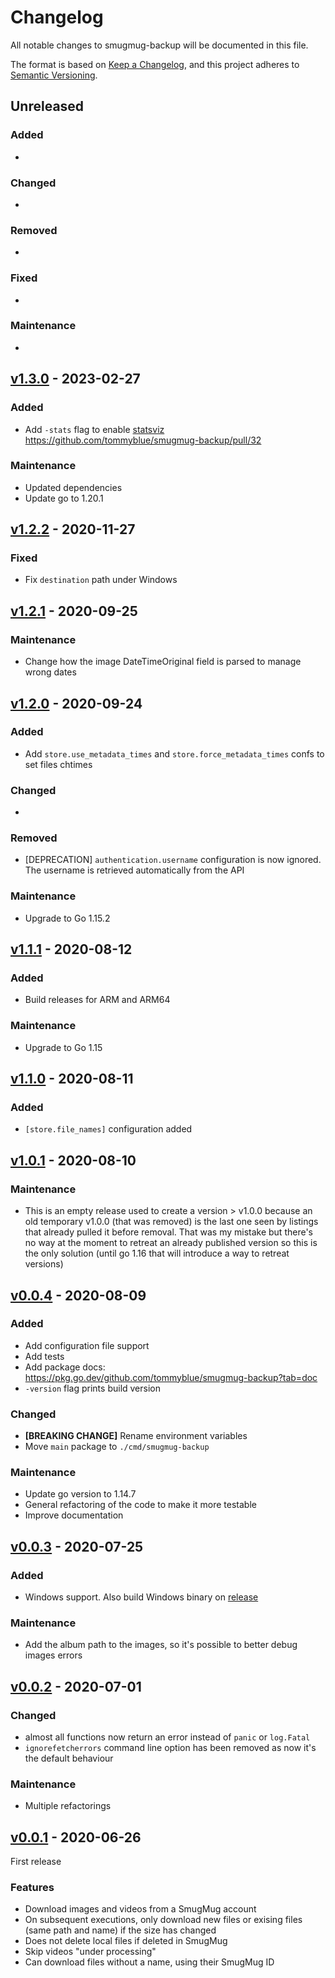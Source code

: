 # Changelog

All notable changes to smugmug-backup will be documented in this file.

The format is based on [Keep a Changelog](https://keepachangelog.com/en/1.0.0/),
and this project adheres to [Semantic Versioning](https://semver.org/spec/v2.0.0.html).

## Unreleased

### Added

- 

### Changed

-

### Removed

-

### Fixed

-

### Maintenance

-

## [v1.3.0](https://github.com/tommyblue/smugmug-backup/tree/v1.3.0) - 2023-02-27

### Added

- Add `-stats` flag to enable [statsviz](https://github.com/arl/statsviz) https://github.com/tommyblue/smugmug-backup/pull/32

### Maintenance

- Updated dependencies
- Update go to 1.20.1

## [v1.2.2](https://github.com/tommyblue/smugmug-backup/tree/v1.2.2) - 2020-11-27

### Fixed

- Fix `destination` path under Windows

## [v1.2.1](https://github.com/tommyblue/smugmug-backup/tree/v1.2.1) - 2020-09-25

### Maintenance

- Change how the image DateTimeOriginal field is parsed to manage wrong dates

## [v1.2.0](https://github.com/tommyblue/smugmug-backup/tree/v1.2.0) - 2020-09-24

### Added

- Add `store.use_metadata_times` and `store.force_metadata_times` confs to set files chtimes

### Changed

-

### Removed

- [DEPRECATION] `authentication.username` configuration is now ignored. The username is retrieved automatically from the API

### Maintenance

- Upgrade to Go 1.15.2

## [v1.1.1](https://github.com/tommyblue/smugmug-backup/tree/v1.1.1) - 2020-08-12

### Added

- Build releases for ARM and ARM64

### Maintenance

- Upgrade to Go 1.15

## [v1.1.0](https://github.com/tommyblue/smugmug-backup/tree/v1.1.0) - 2020-08-11

### Added

- `[store.file_names]` configuration added

## [v1.0.1](https://github.com/tommyblue/smugmug-backup/tree/v1.0.1) - 2020-08-10

### Maintenance

- This is an empty release used to create a version > v1.0.0 because an old temporary v1.0.0
  (that was removed) is the last one seen by listings that already pulled it before removal.
  That was my mistake but there's no way at the moment to retreat an already published version
  so this is the only solution (until go 1.16 that will introduce a way to retreat versions)

## [v0.0.4](https://github.com/tommyblue/smugmug-backup/tree/v0.0.4) - 2020-08-09

### Added

- Add configuration file support
- Add tests
- Add package docs: https://pkg.go.dev/github.com/tommyblue/smugmug-backup?tab=doc
- `-version` flag prints build version

### Changed

- **[BREAKING CHANGE]** Rename environment variables
- Move `main` package to `./cmd/smugmug-backup`

### Maintenance

- Update go version to 1.14.7
- General refactoring of the code to make it more testable
- Improve documentation

## [v0.0.3](https://github.com/tommyblue/smugmug-backup/tree/v0.0.3) - 2020-07-25

### Added

- Windows support. Also build Windows binary on [release](https://github.com/tommyblue/smugmug-backup/releases)

### Maintenance

- Add the album path to the images, so it's possible to better debug images errors

## [v0.0.2](https://github.com/tommyblue/smugmug-backup/tree/v0.0.2) - 2020-07-01

### Changed

- almost all functions now return an error instead of `panic` or `log.Fatal`
- `ignorefetcherrors` command line option has been removed as now it's the default behaviour

### Maintenance

- Multiple refactorings

## [v0.0.1](https://github.com/tommyblue/smugmug-backup/tree/v0.0.1) - 2020-06-26

First release

### Features

- Download images and videos from a SmugMug account
- On subsequent executions, only download new files or exising files (same path and name) if the size has changed
- Does not delete local files if deleted in SmugMug
- Skip videos "under processing"
- Can download files without a name, using their SmugMug ID

